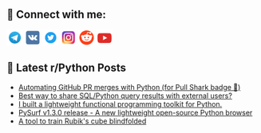 ## 🔎 Connect with me:
[<img src="https://github.com/bullbesh/bullbesh/blob/main/images/Telegram.png" width="32" height="32" />](https://t.me/bullbesh)
[<img src="https://github.com/bullbesh/bullbesh/blob/main/images/VK.png" width="32" height="32" />](https://vk.com/bullbesh)
[<img src="https://github.com/bullbesh/bullbesh/blob/main/images/Twitter.png" width="32" height="32" />](https://twitter.com/bullbesh1)
[<img src="https://github.com/bullbesh/bullbesh/blob/main/images/Instagram.png" width="32" height="32" />](https://www.instagram.com/bullbesh)
[<img src="https://github.com/bullbesh/bullbesh/blob/main/images/Reddit.png" width="32" height="32" />](https://www.reddit.com/user/bullbesh)
[<img src="https://github.com/bullbesh/bullbesh/blob/main/images/YouTube.png" width="32" height="32" />](https://www.youtube.com/channel/UCtfjRs6uzgq5mfm8S06WTcg)

## 📕 Latest r/Python Posts
<!-- BLOG-POST-LIST:START -->
- [Automating GitHub PR merges with Python &lpar;for Pull Shark badge 🦈&rpar;](https://www.reddit.com/r/Python/comments/1msa8tn/automating_github_pr_merges_with_python_for_pull/)
- [Best way to share SQL/Python query results with external users?](https://www.reddit.com/r/Python/comments/1ms6u7y/best_way_to_share_sqlpython_query_results_with/)
- [I built a lightweight functional programming toolkit for Python.](https://www.reddit.com/r/Python/comments/1ms54hv/i_built_a_lightweight_functional_programming/)
- [PySurf v1.3.0 release - A new lightweight open-source Python browser](https://www.reddit.com/r/Python/comments/1ms4m9e/pysurf_v130_release_a_new_lightweight_opensource/)
- [A tool to train Rubik&#39;s cube blindfolded](https://www.reddit.com/r/Python/comments/1ms0dav/a_tool_to_train_rubiks_cube_blindfolded/)
<!-- BLOG-POST-LIST:END -->

